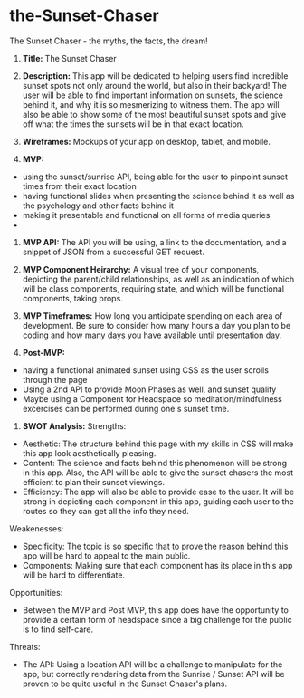 # the-Sunset-Chaser
The Sunset Chaser - the myths, the facts, the dream!

1. **Title:** 
The Sunset Chaser

1. **Description:**
This app will be dedicated to helping users find incredible sunset spots not only around the world, but also in their backyard! The user will be able to find important information on sunsets, the science behind it, and why it is so mesmerizing to witness them. The app will also be able to show some of the most beautiful sunset spots and give off what the times the sunsets will be in that exact location. 

1. **Wireframes:**
Mockups of your app on desktop, tablet, and mobile.

1. **MVP:**
- using the sunset/sunrise API, being able for the user to pinpoint sunset times from their exact location
- having functional slides when presenting the science behind it as well as the psychology and other facts behind it 
- making it presentable and functional on all forms of media queries
-

1. **MVP API:** 
The API you will be using, a link to the documentation, and a snippet of JSON from a successful GET request.

1. **MVP Component Heirarchy:** 
A visual tree of your components, depicting the parent/child relationships, as well as an indication of which will be class components, requiring state, and which will be functional components, taking props.

1. **MVP Timeframes:** 
How long you anticipate spending on each area of development. Be sure to consider how many hours a day you plan to be coding and how many days you have available until presentation day. 

1. **Post-MVP:** 
- having a functional animated sunset using CSS as the user scrolls through the page
- Using a 2nd API to provide Moon Phases as well, and sunset quality 
- Maybe using a Component for Headspace so meditation/mindfulness excercises can be performed during one's sunset time.


1. **SWOT Analysis:** 
Strengths: 
- Aesthetic: The structure behind this page with my skills in CSS will make this app look aesthetically pleasing. 
- Content: The science and facts behind this phenomenon will be strong in this app. Also, the API will be able to give the sunset chasers the most efficient to plan their sunset viewings.
- Efficiency: The app will also be able to provide ease to the user. It will be strong in depicting each component in this app, guiding each user to the routes so they can get all the info they need. 

Weakenesses: 
- Specificity: The topic is so specific that to prove the reason behind this app will be hard to appeal to the main public.
- Components: Making sure that each component has its place in this app will be hard to differentiate.

Opportunities:
- Between the MVP and Post MVP, this app does have the opportunity to provide a certain form of headspace since a big challenge for the public is to find self-care.

Threats: 
- The API: Using a location API will be a challenge to manipulate for the app, but correctly rendering data from the Sunrise / Sunset API will be proven to be quite useful in the Sunset Chaser's plans.
   

